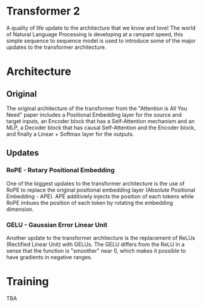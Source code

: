 # Transformer 2
A quality of life update to the architecture that we know and love! The world of Natural Language Processing is developing at a rampant speed, this simple sequence to sequence model is used to introduce some of the major updates to the transformer architecture.

# Architecture
## Original
The original architecture of the transformer from the "Attention is All You Need" paper includes a Positional Embedding layer for the source and target inputs, an Encoder block that has a Self-Attention mechanism and an MLP, a Decoder block that has causal Self-Attention and the Encoder block, and finally a Linear + Softmax layer for the outputs.
## Updates
### RoPE - Rotary Positional Embedding
One of the biggest updates to the transformer architecture is the use of RoPE to replace the original positional embedding layer (Absolute Positional Embedding - APE). APE additiviely injects the position of each tokens while RoPE imbues the position of each token by rotating the embedding dimension.
### GELU - Gaussian Error Linear Unit
Another update to the transformer architecture is the replacement of ReLUs (Rectified Linear Unit) with GELUs. The GELU differs from the ReLU in a sense that the function is "smoother" near 0, which makes it possible to have gradients in negative ranges.

# Training
TBA
